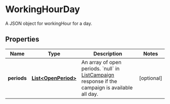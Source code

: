 

# WorkingHourDay

A JSON object for workingHour for a day.

## Properties

| Name | Type | Description | Notes |
|------------ | ------------- | ------------- | -------------|
|**periods** | [**List&lt;OpenPeriod&gt;**](OpenPeriod.md) | An array of open periods. &#x60;null&#x60; in [ListCampaign](#tag/list-campaign) response if the campaign is available all day. |  [optional] |




